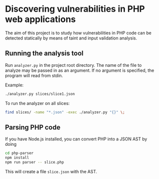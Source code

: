 Discovering vulnerabilities in PHP web applications
===================================================

The aim of this project is to study how vulnerabilities in PHP code can be
detected statically by means of taint and input validation analysis.


Running the analysis tool
-------------------------
Run `analyzer.py` in the project root directory. The name of the file to
analyze may be passed in as an argument. If no argument is specified, the
program will read from stdin.

 Example:
```sh
./analyzer.py slices/slice1.json
```

To run the analyzer on all slices:
```sh
find slices/ -name "*.json" -exec ./analyzer.py "{}" \;
```


Parsing PHP code
----------------
If you have Node.js installed, you can convert PHP into a JSON AST by doing
```sh
cd php-parser
npm install
npm run parser -- slice.php
```
This will create a file `slice.json` with the AST.
